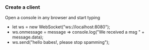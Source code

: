 ### Create a client

Open a console in any browser and start typing
* let ws = new WebSocket("ws://localhost:8080");
* ws.onmessage = message => console.log("We received a msg " + message.data);
* ws.send("hello babes!, please stop spamming");